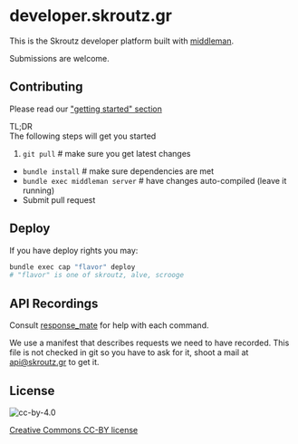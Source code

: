 # developer.skroutz.gr

This is the Skroutz developer platform built with [middleman][middleman].

[middleman]: http://middlemanapp.com/

Submissions are welcome.

## Contributing
Please read our ["getting started" section](http://developer.skroutz.gr/contribution/#getting-started)

TL;DR  
The following steps will get you started

1. `git pull`                     # make sure you get latest changes
* `bundle install`                # make sure dependencies are met
* `bundle exec middleman server`  # have changes auto-compiled (leave it running)
* Submit pull request

## Deploy

If you have deploy rights you may:

```bash
bundle exec cap "flavor" deploy
# "flavor" is one of skroutz, alve, scrooge
```

## API Recordings

Consult [response_mate](https://github.com/Zorbash/response_mate) for
help with each command.

We use a manifest that describes requests we need to have recorded.
This file is not checked in git so you have to ask for it, shoot a
mail at [api@skroutz.gr](mailto:api@skroutz.gr) to get it.


## License

![cc-by-4.0](https://licensebuttons.net/l/by/3.0/88x31.png)

[Creative Commons CC-BY license](http://creativecommons.org/licenses/by/4.0)
